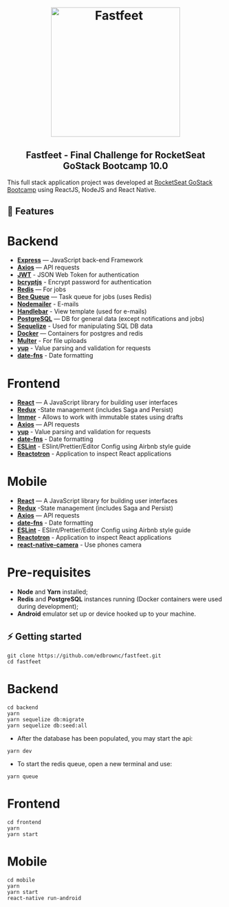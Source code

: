 
<h1 align="center">
  <img alt="Fastfeet" title="Fastfeet" src="../master/.github/logo.png" width="300px" />
</h1>

<h2 align="center">
  Fastfeet - Final Challenge for RocketSeat GoStack Bootcamp 10.0
</h2>

This full stack application project was developed at [RocketSeat GoStack Bootcamp](https://rocketseat.com.br/bootcamp) using ReactJS, NodeJS and React Native.

## :rocket: Features
# Backend
- **[Express](https://expressjs.com/en/starter/installing.html)** — JavaScript back-end Framework
- **[Axios](https://github.com/axios/axios)** — API requests
- **[JWT](https://github.com/auth0/node-jsonwebtoken)** - JSON Web Token for authentication
- **[bcryptjs](https://github.com/dcodeIO/bcrypt.js)** - Encrypt password for authentication
- **[Redis](https://redis.io/documentation)** — For jobs
- **[Bee Queue](https://github.com/bee-queue/bee-queue)** — Task queue for jobs (uses Redis)
- **[Nodemailer](https://nodemailer.com/about/)** - E-mails
- **[Handlebar](https://handlebarsjs.com/)** - View template (used for e-mails)
- **[PostgreSQL](https://docs.mongodb.com/)** — DB for general data (except notifications and jobs)
- **[Sequelize](https://sequelize.org/)** - Used for manipulating SQL DB data
- **[Docker](https://www.docker.com/get-started)** — Containers for postgres and redis
- **[Multer](https://github.com/expressjs/multer)** - For file uploads
- **[yup](https://github.com/jquense/yup)** - Value parsing and validation for requests
- **[date-fns](https://date-fns.org/)** - Date formatting

# Frontend
- **[React](https://reactjs.org/)** — A JavaScript library for building user interfaces
- **[Redux](https://redux.js.org/)** -State management (includes Saga and Persist)
- **[Immer](https://immerjs.github.io/immer/docs/introduction)** - Allows to work with immutable states using drafts 
- **[Axios](https://github.com/axios/axios)** — API requests
- **[yup](https://github.com/jquense/yup)** - Value parsing and validation for requests
- **[date-fns](https://date-fns.org/)** - Date formatting
- **[ESLint](https://eslint.org/)** - ESlint/Prettier/Editor Config using Airbnb style guide
- **[Reactotron](https://github.com/infinitered/reactotron)** - Application to inspect React applications

# Mobile
- **[React](https://reactjs.org/)** — A JavaScript library for building user interfaces
- **[Redux](https://redux.js.org/)** -State management (includes Saga and Persist)
- **[Axios](https://github.com/axios/axios)** — API requests
- **[date-fns](https://date-fns.org/)** - Date formatting
- **[ESLint](https://eslint.org/)** - ESlint/Prettier/Editor Config using Airbnb style guide
- **[Reactotron](https://github.com/infinitered/reactotron)** - Application to inspect React applications
- **[react-native-camera](https://github.com/react-native-community/react-native-camera)** - Use phones camera

# Pre-requisites

- **Node** and **Yarn** installed;
- **Redis** and **PostgreSQL** instances running (Docker containers were used during development);
- **Android** emulator set up or device hooked up to your machine.

## ⚡️ Getting started

```
git clone https://github.com/edbrownc/fastfeet.git
cd fastfeet
```

# Backend

```
cd backend
yarn
yarn sequelize db:migrate
yarn sequelize db:seed:all
```
-  After the database has been populated, you may start the api:
```
yarn dev
```
- To start the redis queue, open a new terminal and use:
```
yarn queue
```

# Frontend
```
cd frontend
yarn
yarn start
```

# Mobile
```
cd mobile
yarn
yarn start
react-native run-android
```
